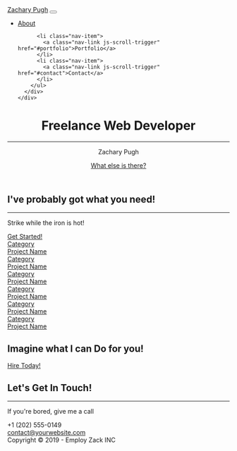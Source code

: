 <!DOCTYPE html>
<html lang="en">

<head>

  <meta charset="utf-8">
  <meta name="viewport" content="width=device-width, initial-scale=1, shrink-to-fit=no">
  <meta name="description" content="">
  <meta name="author" content="">

  <title>Zachary Pugh</title>

  <!-- Font Awesome Icons -->
  <link href="vendor/fontawesome-free/css/all.min.css" rel="stylesheet" type="text/css">

  <!-- Google Fonts -->
  <link href="https://fonts.googleapis.com/css?family=Merriweather+Sans:400,700" rel="stylesheet">
  <link href='https://fonts.googleapis.com/css?family=Merriweather:400,300,300italic,400italic,700,700italic' rel='stylesheet' type='text/css'>

  <!-- Plugin CSS -->
  <link href="vendor/magnific-popup/magnific-popup.css" rel="stylesheet">

  <!-- Theme CSS - Includes Bootstrap -->
  <link href="css/creative.min.css" rel="stylesheet">

</head>

<body id="page-top">

  <!-- Navigation -->
  <nav class="navbar navbar-expand-lg navbar-light fixed-top py-3" id="mainNav">
    <div class="container">
      <a class="navbar-brand js-scroll-trigger" href="#page-top">Zachary Pugh</a>
      <button class="navbar-toggler navbar-toggler-right" type="button" data-toggle="collapse" data-target="#navbarResponsive" aria-controls="navbarResponsive" aria-expanded="false" aria-label="Toggle navigation">
        <span class="navbar-toggler-icon"></span>
      </button>
      <div class="collapse navbar-collapse" id="navbarResponsive">
        <ul class="navbar-nav ml-auto my-2 my-lg-0">
          <li class="nav-item">
            <a class="nav-link js-scroll-trigger" href="#about">About</a>
          </li>
        
          <li class="nav-item">
            <a class="nav-link js-scroll-trigger" href="#portfolio">Portfolio</a>
          </li>
          <li class="nav-item">
            <a class="nav-link js-scroll-trigger" href="#contact">Contact</a>
          </li>
        </ul>
      </div>
    </div>
  </nav>

  <!-- Masthead -->
  <header class="masthead">
    <div class="container h-100">
      <div class="row h-100 align-items-center justify-content-center text-center">
        <div class="col-lg-10 align-self-end">
          <h1 class="text-uppercase text-white font-weight-bold">Freelance Web Developer</h1>
          <hr class="divider my-4">
        </div>
        <div class="col-lg-8 align-self-baseline">
          <p class="text-white-75 font-weight-light mb-5">Zachary Pugh</p>
          <a class="btn btn-primary btn-xl js-scroll-trigger" href="#about">What else is there?</a>
        </div>
      </div>
    </div>
  </header>

  <!-- About Section -->
  <section class="page-section bg-primary" id="about">
    <div class="container">
      <div class="row justify-content-center">
        <div class="col-lg-8 text-center">
          <h2 class="text-white mt-0">I've probably got what you need!</h2>
          <hr class="divider light my-4">
          <p class="text-white-50 mb-4">Strike while the iron is hot!</p>
          <a class="btn btn-light btn-xl js-scroll-trigger" href="#contact">Get Started!</a>
        </div>
      </div>
    </div>
  </section>


  <!-- Portfolio Section -->
  <section id="portfolio">
    <div class="container-fluid p-0">
      <div class="row no-gutters">
        <div class="col-lg-4 col-sm-6">
          <a class="portfolio-box" href="img/portfolio/fullsize/1.jpg">
            <img class="img-fluid" src="img/portfolio/thumbnails/1.jpg" alt="">
            <div class="portfolio-box-caption">
              <div class="project-category text-white-50">
                Category
              </div>
              <div class="project-name">
                Project Name
              </div>
            </div>
          </a>
        </div>
        <div class="col-lg-4 col-sm-6">
          <a class="portfolio-box" href="img/portfolio/fullsize/2.jpg">
            <img class="img-fluid" src="img/portfolio/thumbnails/2.jpg" alt="">
            <div class="portfolio-box-caption">
              <div class="project-category text-white-50">
                Category
              </div>
              <div class="project-name">
                Project Name
              </div>
            </div>
          </a>
        </div>
        <div class="col-lg-4 col-sm-6">
          <a class="portfolio-box" href="img/portfolio/fullsize/3.jpg">
            <img class="img-fluid" src="img/portfolio/thumbnails/3.jpg" alt="">
            <div class="portfolio-box-caption">
              <div class="project-category text-white-50">
                Category
              </div>
              <div class="project-name">
                Project Name
              </div>
            </div>
          </a>
        </div>
        <div class="col-lg-4 col-sm-6">
          <a class="portfolio-box" href="img/portfolio/fullsize/4.jpg">
            <img class="img-fluid" src="img/portfolio/thumbnails/4.jpg" alt="">
            <div class="portfolio-box-caption">
              <div class="project-category text-white-50">
                Category
              </div>
              <div class="project-name">
                Project Name
              </div>
            </div>
          </a>
        </div>
        <div class="col-lg-4 col-sm-6">
          <a class="portfolio-box" href="img/portfolio/fullsize/5.jpg">
            <img class="img-fluid" src="img/portfolio/thumbnails/5.jpg" alt="">
            <div class="portfolio-box-caption">
              <div class="project-category text-white-50">
                Category
              </div>
              <div class="project-name">
                Project Name
              </div>
            </div>
          </a>
        </div>
        <div class="col-lg-4 col-sm-6">
          <a class="portfolio-box" href="img/portfolio/fullsize/6.jpg">
            <img class="img-fluid" src="img/portfolio/thumbnails/6.jpg" alt="">
            <div class="portfolio-box-caption p-3">
              <div class="project-category text-white-50">
                Category
              </div>
              <div class="project-name">
                Project Name
              </div>
            </div>
          </a>
        </div>
      </div>
    </div>
  </section>

  <!-- Call to Action Section -->
  <section class="page-section bg-dark text-white">
    <div class="container text-center">
      <h2 class="mb-4">Imagine what I can Do for you!</h2>
      <a class="btn btn-light btn-xl" href="#contact">Hire Today!</a>
    </div>
  </section>

  <!-- Contact Section -->
  <section class="page-section" id="contact">
    <div class="container">
      <div class="row justify-content-center">
        <div class="col-lg-8 text-center">
          <h2 class="mt-0">Let's Get In Touch!</h2>
          <hr class="divider my-4">
          <p class="text-muted mb-5">If you're bored, give me a call</p>
        </div>
      </div>
      <div class="row">
        <div class="col-lg-4 ml-auto text-center mb-5 mb-lg-0">
          <i class="fas fa-phone fa-3x mb-3 text-muted"></i>
          <div>+1 (202) 555-0149</div>
        </div>
        <div class="col-lg-4 mr-auto text-center">
          <i class="fas fa-envelope fa-3x mb-3 text-muted"></i>
          <!-- Make sure to change the email address in anchor text AND the link below! -->
          <a class="d-block" href="mailto:contact@yourwebsite.com">contact@yourwebsite.com</a>
        </div>
      </div>
    </div>
  </section>

  <!-- Footer -->
  <footer class="bg-light py-5">
    <div class="container">
      <div class="small text-center text-muted">Copyright &copy; 2019 - Employ Zack INC</div>
    </div>
  </footer>

  <!-- Bootstrap core JavaScript -->
  <script src="vendor/jquery/jquery.min.js"></script>
  <script src="vendor/bootstrap/js/bootstrap.bundle.min.js"></script>

  <!-- Plugin JavaScript -->
  <script src="vendor/jquery-easing/jquery.easing.min.js"></script>
  <script src="vendor/magnific-popup/jquery.magnific-popup.min.js"></script>

  <!-- Custom scripts for this template -->
  <script src="js/creative.min.js"></script>

</body>

</html>
